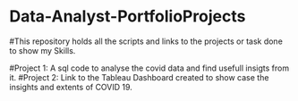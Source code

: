 # Data-Analyst-PortfolioProjects

#This repository holds all the scripts and links to the projects or task done to show my Skills.

#Project 1: A sql code to analyse the covid data and find usefull insigts from it.
#Project 2: Link to the Tableau Dashboard created to show case the insights and extents of COVID 19.
